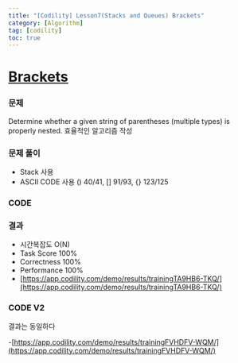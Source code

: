 ```yaml
---
title: "[Codility] Lesson7(Stacks and Queues) Brackets"
category: [Algorithm]
tag: [codility]
toc: true
---
```


# [Brackets](https://app.codility.com/programmers/lessons/7-stacks_and_queues/brackets/)

### 문제

Determine whether a given string of parentheses (multiple types) is properly nested.
효율적인 알고리즘 작성

### 문제 풀이
- Stack 사용
- ASCII CODE 사용 () 40/41, [] 91/93, {} 123/125

### CODE

<script src="https://gist.github.com/lyaesley/0b24a80cc22a1214005d1d6793d6b887.js"></script>

### 결과

- 시간복잡도 O(N)
- Task Score 100%
- Correctness 100%
- Performance 100%
- [https://app.codility.com/demo/results/trainingTA9HB6-TKQ/](https://app.codility.com/demo/results/trainingTA9HB6-TKQ/)

### CODE V2
결과는 동일하다
<script src="https://gist.github.com/lyaesley/00fbb451dbc16d584527d765b57b1822.js"></script>

-[https://app.codility.com/demo/results/trainingFVHDFV-WQM/](https://app.codility.com/demo/results/trainingFVHDFV-WQM/)